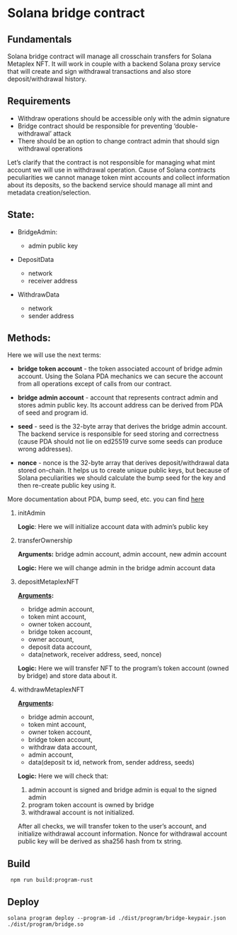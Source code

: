 # Solana bridge contract

## Fundamentals
Solana bridge contract will manage all crosschain transfers for Solana Metaplex NFT. It will work in couple with a backend Solana proxy service that will create and sign withdrawal transactions and also store deposit/withdrawal history.

## Requirements
- Withdraw operations should be accessible only with the admin signature
- Bridge contract should be responsible for preventing ‘double-withdrawal’ attack
- There should be an option to change contract admin that should sign withdrawal operations

Let’s clarify that the contract is not responsible for managing what mint account we will use in withdrawal operation. Cause of Solana contracts peculiarities we cannot manage token mint accounts and collect information about its deposits, so the backend service should manage all mint and metadata creation/selection.

## State:
- BridgeAdmin:
    - admin public key
  
- DepositData
    - network
    - receiver address

- WithdrawData
    - network
    - sender address

## Methods:
Here we will use the next terms:

- __bridge token account__ - the token associated account of bridge admin account. Using the Solana PDA mechanics we can secure the account from all operations except of calls from our contract.

- __bridge admin account__ - account that represents contract admin and stores admin public key. Its account address can be derived from PDA of seed and program id.

- __seed__ - seed is the 32-byte array that derives the bridge admin account. The backend service is responsible for seed storing and correctness (cause PDA should not lie on ed25519 curve some seeds can produce wrong addresses).

- __nonce__ - nonce is the 32-byte array that derives deposit/withdrawal data stored on-chain. It helps us to create unique public keys, but because of Solana peculiarities we should calculate the bump seed for the key and then re-create public key using it.

More documentation about PDA, bump seed, etc. you can find [here](https://docs.rs/solana-program/latest/solana_program/pubkey/struct.Pubkey.html#method.find_program_address)

1. initAdmin

    __Logic__: 	Here we will initialize account data with admin’s public key


2. transferOwnership

    __Arguments:__ bridge admin account, admin account, new admin account

    __Logic:__ 	Here we will change admin in the bridge admin account data

3. depositMetaplexNFT

    __[Arguments](./src/instruction.rs):__
    - bridge admin account,
    - token mint account,
    - owner token account,
    - bridge token account,
    - owner account,
    - deposit data account,
    - data(network, receiver address, seed, nonce)

    __Logic:__ Here we will transfer NFT to the program’s token account (owned by bridge) and store data about it.


4. withdrawMetaplexNFT

    __[Arguments](./src/instruction.rs):__
    - bridge admin account,
    - token mint account,
    - owner token account,
    - bridge token account,
    - withdraw data account,  
    - admin account,
    - data(deposit tx id, network from, sender address, seeds)

    __Logic:__ Here we will check that:
    1. admin account is signed and bridge admin is equal to the signed admin
    2. program token account is owned by bridge
    3. withdrawal account is not initialized.

    After all checks, we will transfer token to the user’s account, and initialize withdrawal account information. Nonce for withdrawal account public key will be derived as sha256 hash from tx string.


## Build

```commandline
 npm run build:program-rust
```

## Deploy
```commandline
solana program deploy --program-id ./dist/program/bridge-keypair.json ./dist/program/bridge.so
```

